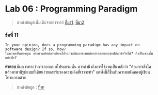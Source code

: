 # Lab 06 : Programming Paradigm
> แหล่งข้อมูลเพิ่มเติมจากอาจารย์ [ที่มา1](https://cs.lmu.edu/~ray/notes/paradigms/), [ที่มา2](https://www.youtube.com/watch?v=3TBq__oKUzk&ab_channel=Confreaks)

### ข้อที่ 11
```
In your opinion, does a programming paradigm has any impact on software design? If so, how?
ในความเห็นของคุณ กระบวนทัศน์การเขียนโปรแกรมมีผลกระทบต่อการออกแบบซอฟต์แวร์หรือไม่? ถ้าเป็นเช่นนั้นอย่างไร?
```
**คำตอบ** มีผล เพราะว่าการออกแบบโปรแกรมนั้น ควรคำนึงถึงการใช้งานเป็นหลักว่า "ต้องการสิ่งใด แล้วภาษามีรูปแบบที่เขียนง่ายและรับรองความคิดที่เราจะทำ" แต่ทั้งนี้ก็ขึ้นกับความถนัดของผู้เขียนโปรแกรมด้วย

> แหล่งข้อมูล : [ที่มา](https://www.researchgate.net/publication/347876697_It_Was_Never_About_the_Language_Paradigm_Impact_on_Software_Design_Decisions)
